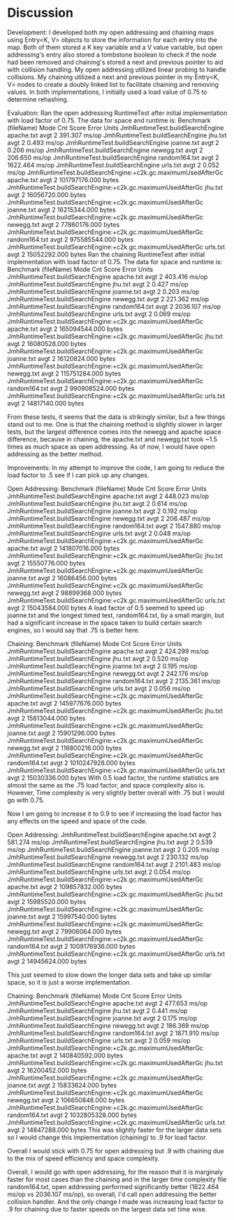 # Discussion
Development: 
I developed both my open addressing and chaining maps using Entry<K, V> objects to store the 
information for each entry into the map. Both of them stored a K key variable and a V value variable,
but open addressing's entry also stored a tombstone boolean to check if the node had been removed and
chaining's stored a next and previous pointer to aid with collision handling. My open addressing
utilized linear probing to handle collisions. My chaining utilized a next and previous pointer
in my Entry<K, V> nodes to create a doubly linked list to facilitate chaining and removing values. 
In both implementations, I initially used a load value of 0.75 to determine rehashing.

Evaluation:
Ran the open addressing RuntimeTest after initial implementation with load factor of 0.75. The data for space and runtime is:
Benchmark                                                                 (fileName)  Mode  Cnt           Score   Error   Units
JmhRuntimeTest.buildSearchEngine                                          apache.txt  avgt    2         391.307           ms/op
JmhRuntimeTest.buildSearchEngine                                             jhu.txt  avgt    2           0.493           ms/op
JmhRuntimeTest.buildSearchEngine                                          joanne.txt  avgt    2           0.206           ms/op
JmhRuntimeTest.buildSearchEngine                                          newegg.txt  avgt    2         206.650           ms/op
JmhRuntimeTest.buildSearchEngine                                       random164.txt  avgt    2        1622.464           ms/op
JmhRuntimeTest.buildSearchEngine                                            urls.txt  avgt    2           0.052           ms/op
JmhRuntimeTest.buildSearchEngine:+c2k.gc.maximumUsedAfterGc               apache.txt  avgt    2   101797176.000           bytes
JmhRuntimeTest.buildSearchEngine:+c2k.gc.maximumUsedAfterGc                  jhu.txt  avgt    2    16056720.000           bytes
JmhRuntimeTest.buildSearchEngine:+c2k.gc.maximumUsedAfterGc               joanne.txt  avgt    2    16215344.000           bytes
JmhRuntimeTest.buildSearchEngine:+c2k.gc.maximumUsedAfterGc               newegg.txt  avgt    2    77860176.000           bytes
JmhRuntimeTest.buildSearchEngine:+c2k.gc.maximumUsedAfterGc            random164.txt  avgt    2   975585544.000           bytes
JmhRuntimeTest.buildSearchEngine:+c2k.gc.maximumUsedAfterGc                 urls.txt  avgt    2    15052292.000           bytes
Ran the chaining RuntimeTest after initial implementation with load factor of 0.75. The data for space and runtime is:
Benchmark                                                                 (fileName)  Mode  Cnt           Score   Error   Units
JmhRuntimeTest.buildSearchEngine                                          apache.txt  avgt    2         403.416           ms/op
JmhRuntimeTest.buildSearchEngine                                             jhu.txt  avgt    2           0.427           ms/op
JmhRuntimeTest.buildSearchEngine                                          joanne.txt  avgt    2           0.203           ms/op
JmhRuntimeTest.buildSearchEngine                                          newegg.txt  avgt    2         221.362           ms/op
JmhRuntimeTest.buildSearchEngine                                       random164.txt  avgt    2        2036.107           ms/op
JmhRuntimeTest.buildSearchEngine                                            urls.txt  avgt    2           0.069           ms/op
JmhRuntimeTest.buildSearchEngine:+c2k.gc.maximumUsedAfterGc               apache.txt  avgt    2   165094544.000           bytes
JmhRuntimeTest.buildSearchEngine:+c2k.gc.maximumUsedAfterGc                  jhu.txt  avgt    2    16080528.000           bytes
JmhRuntimeTest.buildSearchEngine:+c2k.gc.maximumUsedAfterGc               joanne.txt  avgt    2    16120824.000           bytes
JmhRuntimeTest.buildSearchEngine:+c2k.gc.maximumUsedAfterGc               newegg.txt  avgt    2   115751284.000           bytes
JmhRuntimeTest.buildSearchEngine:+c2k.gc.maximumUsedAfterGc            random164.txt  avgt    2   990908524.000           bytes
JmhRuntimeTest.buildSearchEngine:+c2k.gc.maximumUsedAfterGc                 urls.txt  avgt    2    14817140.000           bytes

From these tests, it seems that the data is strikingly similar, but a few things stand out to me. 
One is that the chaining method is slightly slower in larger tests, but the largest difference comes 
into the newegg and apache space difference, because in chaining, the apache.txt and newegg.txt took 
~1.5 times as much space as open addressing. As of now, I would have open addressing as the better method.

Improvements:
In my attempt to improve the code, I am going to reduce the load factor to .5 see if I can pick up any changes.

Open Addressing:
Benchmark                                                                 (fileName)  Mode  Cnt           Score   Error   Units
JmhRuntimeTest.buildSearchEngine                                          apache.txt  avgt    2         448.023           ms/op
JmhRuntimeTest.buildSearchEngine                                             jhu.txt  avgt    2           0.614           ms/op
JmhRuntimeTest.buildSearchEngine                                          joanne.txt  avgt    2           0.192           ms/op
JmhRuntimeTest.buildSearchEngine                                          newegg.txt  avgt    2         206.487           ms/op
JmhRuntimeTest.buildSearchEngine                                       random164.txt  avgt    2        1547.880           ms/op
JmhRuntimeTest.buildSearchEngine                                            urls.txt  avgt    2           0.048           ms/op
JmhRuntimeTest.buildSearchEngine:+c2k.gc.maximumUsedAfterGc               apache.txt  avgt    2   141807016.000           bytes
JmhRuntimeTest.buildSearchEngine:+c2k.gc.maximumUsedAfterGc                  jhu.txt  avgt    2    15550776.000           bytes
JmhRuntimeTest.buildSearchEngine:+c2k.gc.maximumUsedAfterGc               joanne.txt  avgt    2    16086456.000           bytes
JmhRuntimeTest.buildSearchEngine:+c2k.gc.maximumUsedAfterGc               newegg.txt  avgt    2    98899368.000           bytes
JmhRuntimeTest.buildSearchEngine:+c2k.gc.maximumUsedAfterGc                 urls.txt  avgt    2    15043584.000           bytes
A load factor of 0.5 seemed to speed up joanne.txt and the longest timed test, random164.txt, 
by a small margin, but had a significant increase in the space taken to build certain search engines, 
so I would say that .75 is better here.

Chaining:
Benchmark                                                                 (fileName)  Mode  Cnt           Score   Error   Units
JmhRuntimeTest.buildSearchEngine                                          apache.txt  avgt    2         424.299           ms/op
JmhRuntimeTest.buildSearchEngine                                             jhu.txt  avgt    2           0.520           ms/op
JmhRuntimeTest.buildSearchEngine                                          joanne.txt  avgt    2           0.195           ms/op
JmhRuntimeTest.buildSearchEngine                                          newegg.txt  avgt    2         242.176           ms/op
JmhRuntimeTest.buildSearchEngine                                       random164.txt  avgt    2        2135.361           ms/op
JmhRuntimeTest.buildSearchEngine                                            urls.txt  avgt    2           0.056           ms/op
JmhRuntimeTest.buildSearchEngine:+c2k.gc.maximumUsedAfterGc               apache.txt  avgt    2   145977676.000           bytes
JmhRuntimeTest.buildSearchEngine:+c2k.gc.maximumUsedAfterGc                  jhu.txt  avgt    2    15813044.000           bytes
JmhRuntimeTest.buildSearchEngine:+c2k.gc.maximumUsedAfterGc               joanne.txt  avgt    2    15901296.000           bytes
JmhRuntimeTest.buildSearchEngine:+c2k.gc.maximumUsedAfterGc               newegg.txt  avgt    2   116800216.000           bytes
JmhRuntimeTest.buildSearchEngine:+c2k.gc.maximumUsedAfterGc            random164.txt  avgt    2  1010247928.000           bytes
JmhRuntimeTest.buildSearchEngine:+c2k.gc.maximumUsedAfterGc                 urls.txt  avgt    2    15030336.000           bytes
With 0.5 load factor, the runtime statistics are almost the same as the .75 load factor, 
and space complexity also is. However, Time complexity is very slightly better overall with 
.75 but I would go with 0.75. 

Now I am going to increase it to 0.9 to see if increasing the load factor has any effects on 
the speed and space of the code.

Open Addressing:
JmhRuntimeTest.buildSearchEngine                                          apache.txt  avgt    2         581.274           ms/op
JmhRuntimeTest.buildSearchEngine                                             jhu.txt  avgt    2           0.539           ms/op
JmhRuntimeTest.buildSearchEngine                                          joanne.txt  avgt    2           0.205           ms/op
JmhRuntimeTest.buildSearchEngine                                          newegg.txt  avgt    2         230.132           ms/op
JmhRuntimeTest.buildSearchEngine                                       random164.txt  avgt    2        2101.483           ms/op
JmhRuntimeTest.buildSearchEngine                                            urls.txt  avgt    2           0.054           ms/op
JmhRuntimeTest.buildSearchEngine:+c2k.gc.maximumUsedAfterGc               apache.txt  avgt    2   109857832.000           bytes
JmhRuntimeTest.buildSearchEngine:+c2k.gc.maximumUsedAfterGc                  jhu.txt  avgt    2    15985520.000           bytes
JmhRuntimeTest.buildSearchEngine:+c2k.gc.maximumUsedAfterGc               joanne.txt  avgt    2    15997540.000           bytes
JmhRuntimeTest.buildSearchEngine:+c2k.gc.maximumUsedAfterGc               newegg.txt  avgt    2    79906064.000           bytes
JmhRuntimeTest.buildSearchEngine:+c2k.gc.maximumUsedAfterGc            random164.txt  avgt    2  1009176936.000           bytes
JmhRuntimeTest.buildSearchEngine:+c2k.gc.maximumUsedAfterGc                 urls.txt  avgt    2    14945624.000           bytes

This just seemed to slow down the longer data sets and take up similar space, so it is just a worse implementation.

Chaining:
Benchmark                                                                 (fileName)  Mode  Cnt           Score   Error   Units
JmhRuntimeTest.buildSearchEngine                                          apache.txt  avgt    2         477.653           ms/op
JmhRuntimeTest.buildSearchEngine                                             jhu.txt  avgt    2           0.441           ms/op
JmhRuntimeTest.buildSearchEngine                                          joanne.txt  avgt    2           0.175           ms/op
JmhRuntimeTest.buildSearchEngine                                          newegg.txt  avgt    2         186.369           ms/op
JmhRuntimeTest.buildSearchEngine                                       random164.txt  avgt    2        1871.910           ms/op
JmhRuntimeTest.buildSearchEngine                                            urls.txt  avgt    2           0.059           ms/op
JmhRuntimeTest.buildSearchEngine:+c2k.gc.maximumUsedAfterGc               apache.txt  avgt    2   140840592.000           bytes
JmhRuntimeTest.buildSearchEngine:+c2k.gc.maximumUsedAfterGc                  jhu.txt  avgt    2    16200452.000           bytes
JmhRuntimeTest.buildSearchEngine:+c2k.gc.maximumUsedAfterGc               joanne.txt  avgt    2    15833624.000           bytes
JmhRuntimeTest.buildSearchEngine:+c2k.gc.maximumUsedAfterGc               newegg.txt  avgt    2   106650848.000           bytes
JmhRuntimeTest.buildSearchEngine:+c2k.gc.maximumUsedAfterGc            random164.txt  avgt    2  1032805328.000           bytes
JmhRuntimeTest.buildSearchEngine:+c2k.gc.maximumUsedAfterGc                 urls.txt  avgt    2    14847288.000           bytes
This was slightly faster for the larger data sets so I would change this implementation (chaining) to .9 for load factor.

Overall I would stick with 0.75 for open addressing but .9 with chaining due to the mix of speed efficiency and space complexity.

Overall, I would go with open addressing, for the reason that it is marginaly faster for most 
cases than the chaining and in the larger time complexity file random164.txt, open addressing 
performed significantly better (1622.464 ms/op vs 2036.107 ms/op), so overall, I'd call open 
addressing the better collision handler. And the only change I made was increasing load factor 
to .9 for chaining due to faster speeds on the largest data set time wise.